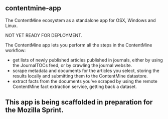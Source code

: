 contentmine-app
----

The ContentMine ecosystem as a standalone app for OSX, Windows and Linux.

NOT YET READY FOR DEPLOYMENT.

The ContentMine app lets you perform all the steps in the ContentMine workflow:

- get lists of newly published articles published in journals, either by using the JournalTOCs feed, or by crawling the journal website.
- scrape metadata and documents for the articles you select, storing the results locally and submitting them to the ContentMine datastore.
- extract facts from the documents you've scraped by using the remote ContentMine fact extraction service, getting back a dataset.

This app is being scaffolded in preparation for the Mozilla Sprint.
-
